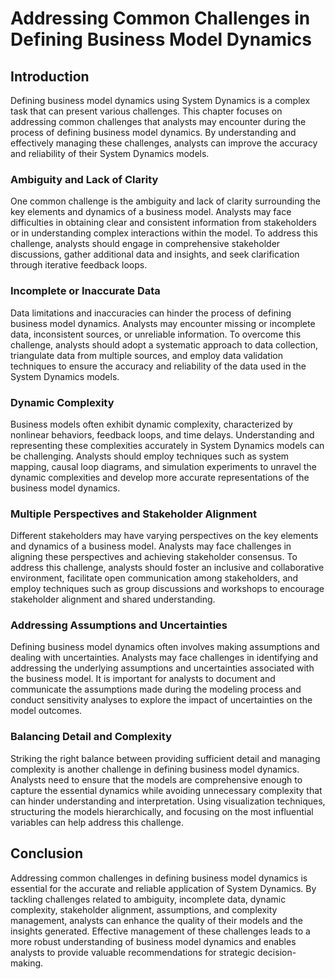 # Addressing Common Challenges in Defining Business Model Dynamics

## Introduction

Defining business model dynamics using System Dynamics is a complex task that can present various challenges. This chapter focuses on addressing common challenges that analysts may encounter during the process of defining business model dynamics. By understanding and effectively managing these challenges, analysts can improve the accuracy and reliability of their System Dynamics models.

### Ambiguity and Lack of Clarity

One common challenge is the ambiguity and lack of clarity surrounding the key elements and dynamics of a business model. Analysts may face difficulties in obtaining clear and consistent information from stakeholders or in understanding complex interactions within the model. To address this challenge, analysts should engage in comprehensive stakeholder discussions, gather additional data and insights, and seek clarification through iterative feedback loops.

### Incomplete or Inaccurate Data

Data limitations and inaccuracies can hinder the process of defining business model dynamics. Analysts may encounter missing or incomplete data, inconsistent sources, or unreliable information. To overcome this challenge, analysts should adopt a systematic approach to data collection, triangulate data from multiple sources, and employ data validation techniques to ensure the accuracy and reliability of the data used in the System Dynamics models.

### Dynamic Complexity

Business models often exhibit dynamic complexity, characterized by nonlinear behaviors, feedback loops, and time delays. Understanding and representing these complexities accurately in System Dynamics models can be challenging. Analysts should employ techniques such as system mapping, causal loop diagrams, and simulation experiments to unravel the dynamic complexities and develop more accurate representations of the business model dynamics.

### Multiple Perspectives and Stakeholder Alignment

Different stakeholders may have varying perspectives on the key elements and dynamics of a business model. Analysts may face challenges in aligning these perspectives and achieving stakeholder consensus. To address this challenge, analysts should foster an inclusive and collaborative environment, facilitate open communication among stakeholders, and employ techniques such as group discussions and workshops to encourage stakeholder alignment and shared understanding.

### Addressing Assumptions and Uncertainties

Defining business model dynamics often involves making assumptions and dealing with uncertainties. Analysts may face challenges in identifying and addressing the underlying assumptions and uncertainties associated with the business model. It is important for analysts to document and communicate the assumptions made during the modeling process and conduct sensitivity analyses to explore the impact of uncertainties on the model outcomes.

### Balancing Detail and Complexity

Striking the right balance between providing sufficient detail and managing complexity is another challenge in defining business model dynamics. Analysts need to ensure that the models are comprehensive enough to capture the essential dynamics while avoiding unnecessary complexity that can hinder understanding and interpretation. Using visualization techniques, structuring the models hierarchically, and focusing on the most influential variables can help address this challenge.

## Conclusion

Addressing common challenges in defining business model dynamics is essential for the accurate and reliable application of System Dynamics. By tackling challenges related to ambiguity, incomplete data, dynamic complexity, stakeholder alignment, assumptions, and complexity management, analysts can enhance the quality of their models and the insights generated. Effective management of these challenges leads to a more robust understanding of business model dynamics and enables analysts to provide valuable recommendations for strategic decision-making.
